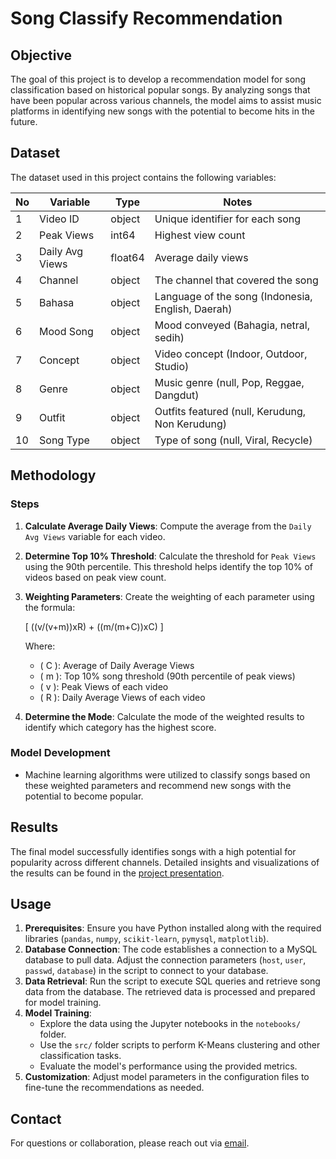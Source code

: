 # Song Classify Recommendation

## Objective
The goal of this project is to develop a recommendation model for song classification based on historical popular songs. By analyzing songs that have been popular across various channels, the model aims to assist music platforms in identifying new songs with the potential to become hits in the future.

## Dataset
The dataset used in this project contains the following variables:

| No | Variable         | Type    | Notes                               |
|----|------------------|---------|-------------------------------------|
| 1  | Video ID         | object  | Unique identifier for each song     |
| 2  | Peak Views       | int64   | Highest view count                  |
| 3  | Daily Avg Views  | float64 | Average daily views                 |
| 4  | Channel          | object  | The channel that covered the song   |
| 5  | Bahasa           | object  | Language of the song (Indonesia, English, Daerah) |
| 6  | Mood Song        | object  | Mood conveyed (Bahagia, netral, sedih) |
| 7  | Concept          | object  | Video concept (Indoor, Outdoor, Studio) |
| 8  | Genre            | object  | Music genre (null, Pop, Reggae, Dangdut) |
| 9  | Outfit           | object  | Outfits featured (null, Kerudung, Non Kerudung) |
| 10 | Song Type        | object  | Type of song (null, Viral, Recycle) |

## Methodology
### Steps
1. **Calculate Average Daily Views**: Compute the average from the `Daily Avg Views` variable for each video.
2. **Determine Top 10% Threshold**: Calculate the threshold for `Peak Views` using the 90th percentile. This threshold helps identify the top 10% of videos based on peak view count.
3. **Weighting Parameters**: Create the weighting of each parameter using the formula:

   \[
   ((v/(v+m))xR) + ((m/(m+C))xC)
   \]

   Where:
   - \( C \): Average of Daily Average Views
   - \( m \): Top 10% song threshold (90th percentile of peak views)
   - \( v \): Peak Views of each video
   - \( R \): Daily Average Views of each video

4. **Determine the Mode**: Calculate the mode of the weighted results to identify which category has the highest score.

### Model Development
- Machine learning algorithms were utilized to classify songs based on these weighted parameters and recommend new songs with the potential to become popular.
  
## Results
The final model successfully identifies songs with a high potential for popularity across different channels. Detailed insights and visualizations of the results can be found in the [project presentation](https://docs.google.com/presentation/d/1zpD411awAOcJfUgyDdZRUUp6pjxN2fuz5BMyoBpo2qA/edit?usp=sharing).

## Usage
1. **Prerequisites**: Ensure you have Python installed along with the required libraries (`pandas`, `numpy`, `scikit-learn`, `pymysql`, `matplotlib`).
2. **Database Connection**: The code establishes a connection to a MySQL database to pull data. Adjust the connection parameters (`host`, `user`, `passwd`, `database`) in the script to connect to your database.
3. **Data Retrieval**: Run the script to execute SQL queries and retrieve song data from the database. The retrieved data is processed and prepared for model training.
4. **Model Training**:
   - Explore the data using the Jupyter notebooks in the `notebooks/` folder.
   - Use the `src/` folder scripts to perform K-Means clustering and other classification tasks.
   - Evaluate the model's performance using the provided metrics.
5. **Customization**: Adjust model parameters in the configuration files to fine-tune the recommendations as needed.

## Contact
For questions or collaboration, please reach out via [email](dwiluciaarfani35@gmail.com).
